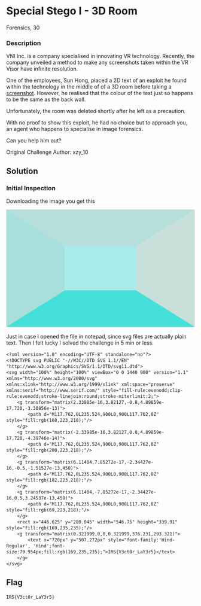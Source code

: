 # Special Stego I - 3D Room

Forensics, 30

### Description

VNI Inc. is a company specialised in innovating VR technology.
Recently, the company unveiled a method to make any screenshots taken within the VR Visor have infinite resolution.

One of the employees, Sun Hong, placed a 2D text of an exploit he found within the technology in the middle of of a 3D room before taking a [screenshot](https://drive.google.com/u/0/uc?id=1OKUjrPztvF_l8F9X4C-AxIUWN0wNy69U&export=download).
However, he realised that the colour of the text just so happens to be the same as the back wall.

Unfortunately, the room was deleted shortly after he left as a precaution.

With no proof to show this exploit, he had no choice but to approach you, an agent who happens to specialise in image forensics.

Can you help him out?

Original Challenge Author: xzy_10

## Solution

### Initial Inspection

Downloading the image you get this

![BlueRoom.svg](BlueRoom.svg)

Just in case I opened the file in notepad, since svg files are actually plain text. Then I felt lucky I solved the challenge in 5 min or less.

```
<?xml version="1.0" encoding="UTF-8" standalone="no"?>
<!DOCTYPE svg PUBLIC "-//W3C//DTD SVG 1.1//EN" "http://www.w3.org/Graphics/SVG/1.1/DTD/svg11.dtd">
<svg width="100%" height="100%" viewBox="0 0 1440 900" version="1.1" xmlns="http://www.w3.org/2000/svg" xmlns:xlink="http://www.w3.org/1999/xlink" xml:space="preserve" xmlns:serif="http://www.serif.com/" style="fill-rule:evenodd;clip-rule:evenodd;stroke-linejoin:round;stroke-miterlimit:2;">
    <g transform="matrix(2.33985e-16,3.82127,-0.8,4.89859e-17,720,-3.30856e-13)">
        <path d="M117.762,0L235.524,900L0,900L117.762,0Z" style="fill:rgb(168,223,218);"/>
    </g>
    <g transform="matrix(-2.33985e-16,3.82127,0.8,4.89859e-17,720,-4.39746e-14)">
        <path d="M117.762,0L235.524,900L0,900L117.762,0Z" style="fill:rgb(200,223,218);"/>
    </g>
    <g transform="matrix(6.11404,7.85272e-17,-2.34427e-16,-0.5,-1.51527e-13,450)">
        <path d="M117.762,0L235.524,900L0,900L117.762,0Z" style="fill:rgb(182,223,218);"/>
    </g>
    <g transform="matrix(6.11404,-7.85272e-17,-2.34427e-16,0.5,3.24537e-13,450)">
        <path d="M117.762,0L235.524,900L0,900L117.762,0Z" style="fill:rgb(69,223,218);"/>
    </g>
    <rect x="446.625" y="280.045" width="546.75" height="339.91" style="fill:rgb(169,235,235);"/>
    <g transform="matrix(0.321999,0,0,0.321999,376.231,293.321)">
        <text x="720px" y="507.272px" style="font-family:'Hind-Regular', 'Hind';font-size:79.954px;fill:rgb(169,235,235);">IRS{V3ct0r_LaY3r5}</text>
    </g>
</svg>
```

## Flag

`IRS{V3ct0r_LaY3r5}`